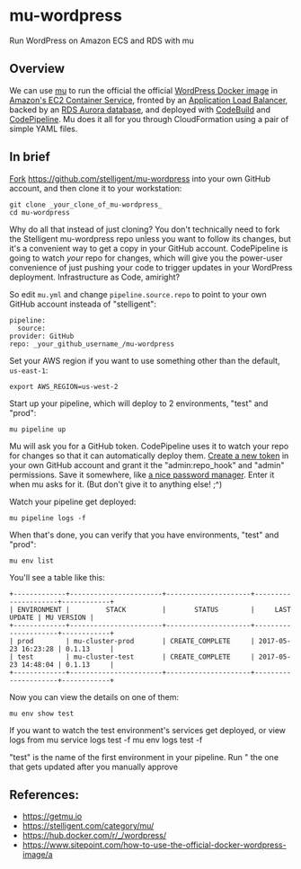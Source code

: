 # mu-wordpress

Run WordPress on Amazon ECS and RDS with mu

## Overview

We can use [mu](https://getmu.io) to run the official
the official [WordPress Docker image](https://hub.docker.com/r/_/wordpress/)
in [Amazon's EC2 Container Service](https://aws.amazon.com/ecs/),
fronted by an [Application Load Balancer](https://aws.amazon.com/elasticloadbalancing/applicationloadbalancer/),
backed by an [RDS Aurora database](https://aws.amazon.com/rds/aurora/),
and deployed with [CodeBuild](https://aws.amazon.com/codebuild/)
and [CodePipeline](https://aws.amazon.com/codepipeline/).
Mu does it all for you through CloudFormation using a pair of simple YAML files.

## In brief

[Fork](https://help.github.com/articles/fork-a-repo/)
https://github.com/stelligent/mu-wordpress into your own GitHub account,
and then clone it to your workstation:

    git clone _your_clone_of_mu-wordpress_
    cd mu-wordpress

Why do all that instead of just cloning? You don't technically need to
fork the Stelligent mu-wordpress repo unless you want to follow its
changes, but it's a convenient way to get a copy in your GitHub account.
CodePipeline is going to watch _your_ repo for changes, which will give
you the power-user convenience of just pushing your code to trigger
updates in your WordPress deployment. Infrastructure as Code, amiright?

So edit `mu.yml` and change `pipeline.source.repo` to point to your
own GitHub account insteada of "stelligent":

    pipeline:
      source:
	provider: GitHub
	repo: _your_github_username_/mu-wordpress

Set your AWS region if you want to use something other than the default,
`us-east-1`:

    export AWS_REGION=us-west-2

Start up your pipeline, which will deploy to 2 environments, "test" and
"prod":

    mu pipeline up

Mu will ask you for a GitHub token. CodePipeline uses it to watch your
repo for changes so that it can automatically deploy them.
[Create a new token](https://github.com/settings/tokens) in your own
GitHub account and grant it the "admin:repo_hook" and "admin" permissions.
Save it somewhere, like [a nice password manager](https://1password.com).
Enter it when mu asks for it. (But don't give it to anything else! ;^)

Watch your pipeline get deployed:

    mu pipeline logs -f

When that's done, you can verify that you have environments, "test" and "prod":
    
    mu env list

You'll see a table like this:

    +-------------+-----------------------+---------------------+---------------------+------------+
    | ENVIRONMENT |         STACK         |       STATUS        |     LAST UPDATE | MU VERSION |
    +-------------+-----------------------+---------------------+---------------------+------------+
    | prod        | mu-cluster-prod       | CREATE_COMPLETE     | 2017-05-23 16:23:28 | 0.1.13     |
    | test        | mu-cluster-test       | CREATE_COMPLETE     | 2017-05-23 14:48:04 | 0.1.13     |
    +-------------+-----------------------+---------------------+---------------------+------------+

Now you can view the details on one of them:

    mu env show test

If you want to watch the test environment's services get deployed, or view
logs from 
    mu service logs test -f
    mu env logs test -f

"test" is the name of the first environment in your pipeline. Run "
the one that gets updated after you manually approve


## References:

* https://getmu.io
* https://stelligent.com/category/mu/
* https://hub.docker.com/r/_/wordpress/
* https://www.sitepoint.com/how-to-use-the-official-docker-wordpress-image/a


